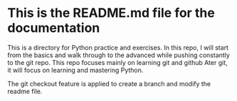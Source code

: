 # This is the README.md file for the documentation

This is a directory for Python practice and exercises.
In this repo, I will start from the basics and walk through to the advanced while pushing constantly to the git repo.
This repo focuses mainly on learning git and github
Ater git, it will focus on learning and mastering Python.

The git checkout feature is applied to create a branch and modify the readme file.